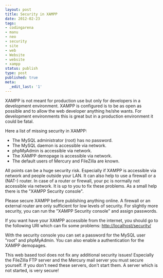 ```yaml
---
layout: post
title: Security in XAMPP
date: 2012-02-23
tags:
- codingarena
- manu
- neo
- security
- site
- web
- Website
- website
- xampp
status: publish
type: post
published: true
meta:
  _edit_last: '1'
---
```

XAMPP is not meant for production use but only for developers in a development environment. XAMPP is configured is to be as open as possible and to allow the web developer anything he/she wants. For development environments this is great but in a production environment it could be fatal.
<!--more-->
Here a list of missing security in XAMPP:
<ul>
	<li>The MySQL administrator (root) has no password.</li>
	<li>The MySQL daemon is accessible via network.</li>
	<li>phpMyAdmin is accessible via network.</li>
	<li>The XAMPP demopage is accessible via network.</li>
	<li>The default users of Mercury and FileZilla are known.</li>
</ul>
All points can be a huge security risk. Especially if XAMPP is accessible via network and people outside your LAN. It can also help to use a firewall or a (NAT-) router. In case of a router or firewall, your pc is normally not accessible via network. It is up to you to fix these problems. As a small help there is the "XAMPP Security console".

Please secure XAMPP before publishing anything online. A firewall or an external router are only sufficient for low levels of security. For slightly more security, you can run the "XAMPP Security console" and assign passwords.

If you want have your XAMPP accessible from the internet, you should go to the following URI which can fix some problems:
<a href="http://localhost/security/">http://localhost/security/</a>

With the security console you can set a password for the MySQL user "root" and phpMyAdmin. You can also enable a authentication for the XAMPP demopages.

This web based tool does not fix any additional security issues! Especially the FileZilla FTP server and the Mercury mail server you must secure yourself. If you don't need these servers, don't start them. A server which is not started, is very secure!
